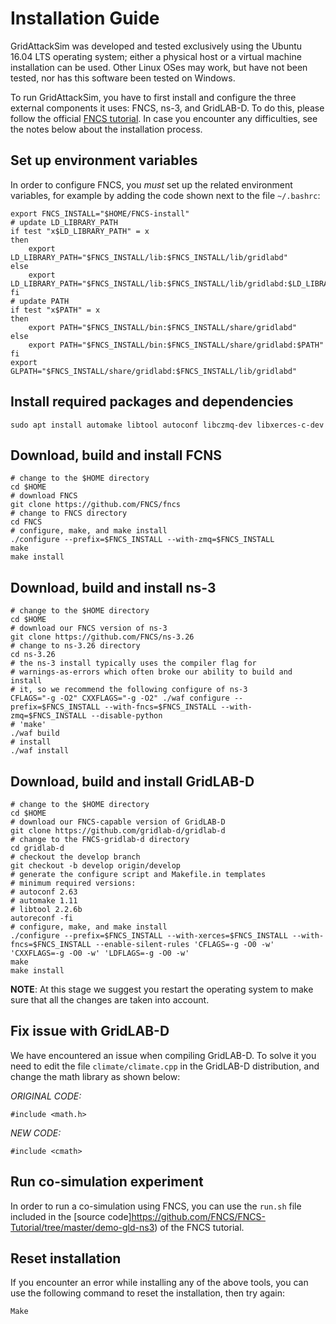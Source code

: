 
# Installation Guide

GridAttackSim was developed and tested exclusively using the Ubuntu
16.04 LTS operating system; either a physical host or a virtual
machine installation can be used. Other Linux OSes may work, but have
not been tested, nor has this software been tested on Windows.

To run GridAttackSim, you have to first install and configure the
three external components it uses: FNCS, ns-3, and GridLAB-D. To do
this, please follow the official [FNCS
tutorial](https://github.com/FNCS/FNCS-Tutorial/tree/master/demo-gld-ns3). In
case you encounter any difficulties, see the notes below about the
installation process.


## Set up environment variables

In order to configure FNCS, you _must_ set up the related environment
variables, for example by adding the code shown next to the file
`~/.bashrc`:

```shell
export FNCS_INSTALL="$HOME/FNCS-install"
# update LD_LIBRARY_PATH
if test "x$LD_LIBRARY_PATH" = x
then
    export LD_LIBRARY_PATH="$FNCS_INSTALL/lib:$FNCS_INSTALL/lib/gridlabd"
else
    export LD_LIBRARY_PATH="$FNCS_INSTALL/lib:$FNCS_INSTALL/lib/gridlabd:$LD_LIBRARY_PATH"
fi
# update PATH
if test "x$PATH" = x
then
    export PATH="$FNCS_INSTALL/bin:$FNCS_INSTALL/share/gridlabd"
else
    export PATH="$FNCS_INSTALL/bin:$FNCS_INSTALL/share/gridlabd:$PATH"
fi
export GLPATH="$FNCS_INSTALL/share/gridlabd:$FNCS_INSTALL/lib/gridlabd"
```


## Install required packages and dependencies

```shell
sudo apt install automake libtool autoconf libczmq-dev libxerces-c-dev
```


## Download, build and install FCNS

```shell
# change to the $HOME directory
cd $HOME
# download FNCS
git clone https://github.com/FNCS/fncs
# change to FNCS directory
cd FNCS
# configure, make, and make install
./configure --prefix=$FNCS_INSTALL --with-zmq=$FNCS_INSTALL
make
make install
```


## Download, build and install ns-3

```shell
# change to the $HOME directory
cd $HOME
# download our FNCS version of ns-3
git clone https://github.com/FNCS/ns-3.26
# change to ns-3.26 directory
cd ns-3.26
# the ns-3 install typically uses the compiler flag for
# warnings-as-errors which often broke our ability to build and install
# it, so we recommend the following configure of ns-3
CFLAGS="-g -O2" CXXFLAGS="-g -O2" ./waf configure --prefix=$FNCS_INSTALL --with-fncs=$FNCS_INSTALL --with-zmq=$FNCS_INSTALL --disable-python
# 'make'
./waf build
# install
./waf install
```


## Download, build and install GridLAB-D

```shell
# change to the $HOME directory
cd $HOME
# download our FNCS-capable version of GridLAB-D
git clone https://github.com/gridlab-d/gridlab-d
# change to the FNCS-gridlab-d directory
cd gridlab-d
# checkout the develop branch
git checkout -b develop origin/develop
# generate the configure script and Makefile.in templates
# minimum required versions:
# autoconf 2.63
# automake 1.11
# libtool 2.2.6b
autoreconf -fi
# configure, make, and make install
./configure --prefix=$FNCS_INSTALL --with-xerces=$FNCS_INSTALL --with- fncs=$FNCS_INSTALL --enable-silent-rules 'CFLAGS=-g -O0 -w' 'CXXFLAGS=-g -O0 -w' 'LDFLAGS=-g -O0 -w'
make
make install
```

**NOTE**: At this stage we suggest you restart the operating system to
make sure that all the changes are taken into account.


## Fix issue with GridLAB-D

We have encountered an issue when compiling GridLAB-D. To solve it you
need to edit the file `climate/climate.cpp` in the GridLAB-D
distribution, and change the math library as shown below:

_ORIGINAL CODE:_
```
#include <math.h>
```

_NEW CODE:_
```
#include <cmath>
```


## Run co-simulation experiment

In order to run a co-simulation using FNCS, you can use the `run.sh`
file included in the [source
code]https://github.com/FNCS/FNCS-Tutorial/tree/master/demo-gld-ns3)
of the FNCS tutorial.


## Reset installation

If you encounter an error while installing any of the above tools, you
can use the following command to reset the installation, then try again:

```
Make
```
